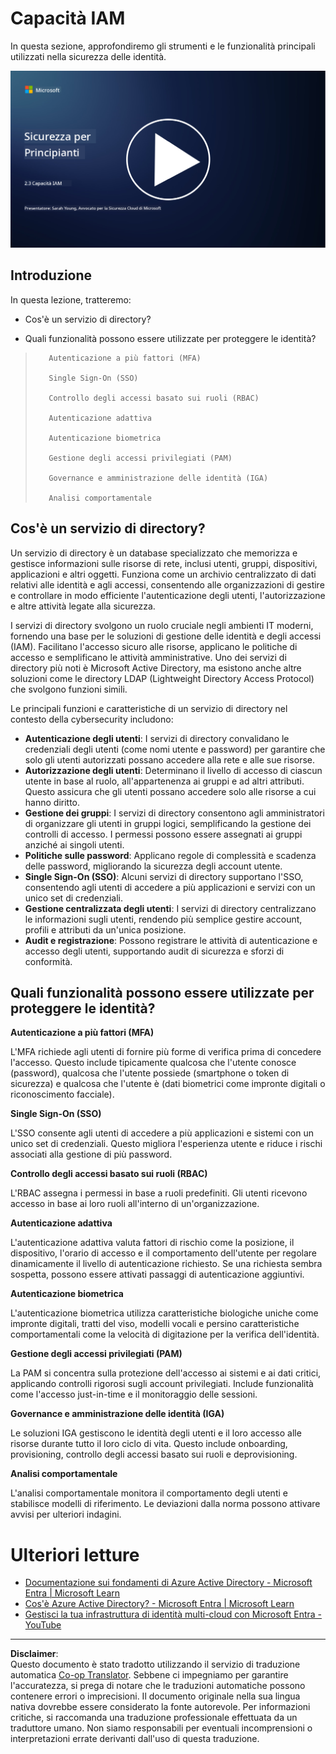 <!--
CO_OP_TRANSLATOR_METADATA:
{
  "original_hash": "bf0b8a54f2c69951744df5a94bc923f7",
  "translation_date": "2025-09-03T22:12:11+00:00",
  "source_file": "2.3 IAM capabilities.md",
  "language_code": "it"
}
-->
# Capacità IAM

In questa sezione, approfondiremo gli strumenti e le funzionalità principali utilizzati nella sicurezza delle identità.

[![Guarda il video](../../translated_images/2-3_placeholder.627bdd56f0e6915d1c44f876715c48e2b27507edc096c3e5fe6c3b228fdd4cf5.it.png)](https://learn-video.azurefd.net/vod/player?id=330158a0-95ef-434b-b308-6fc41eab4bd5)

## Introduzione

In questa lezione, tratteremo:

 - Cos'è un servizio di directory?
      
     
    
 - Quali funzionalità possono essere utilizzate per proteggere le identità?
>
>        Autenticazione a più fattori (MFA)
> 
>        Single Sign-On (SSO)
> 
>        Controllo degli accessi basato sui ruoli (RBAC)
> 
>        Autenticazione adattiva
> 
>        Autenticazione biometrica
> 
>        Gestione degli accessi privilegiati (PAM)
> 
>        Governance e amministrazione delle identità (IGA)
> 
>        Analisi comportamentale

## Cos'è un servizio di directory?

Un servizio di directory è un database specializzato che memorizza e gestisce informazioni sulle risorse di rete, inclusi utenti, gruppi, dispositivi, applicazioni e altri oggetti. Funziona come un archivio centralizzato di dati relativi alle identità e agli accessi, consentendo alle organizzazioni di gestire e controllare in modo efficiente l'autenticazione degli utenti, l'autorizzazione e altre attività legate alla sicurezza.

I servizi di directory svolgono un ruolo cruciale negli ambienti IT moderni, fornendo una base per le soluzioni di gestione delle identità e degli accessi (IAM). Facilitano l'accesso sicuro alle risorse, applicano le politiche di accesso e semplificano le attività amministrative. Uno dei servizi di directory più noti è Microsoft Active Directory, ma esistono anche altre soluzioni come le directory LDAP (Lightweight Directory Access Protocol) che svolgono funzioni simili.

Le principali funzioni e caratteristiche di un servizio di directory nel contesto della cybersecurity includono:

 - **Autenticazione degli utenti**: I servizi di directory convalidano le credenziali degli utenti (come nomi utente e password) per garantire che solo gli utenti autorizzati possano accedere alla rete e alle sue risorse.
 - **Autorizzazione degli utenti**: Determinano il livello di accesso di ciascun utente in base al ruolo, all'appartenenza ai gruppi e ad altri attributi. Questo assicura che gli utenti possano accedere solo alle risorse a cui hanno diritto.
 - **Gestione dei gruppi**: I servizi di directory consentono agli amministratori di organizzare gli utenti in gruppi logici, semplificando la gestione dei controlli di accesso. I permessi possono essere assegnati ai gruppi anziché ai singoli utenti.
 - **Politiche sulle password**: Applicano regole di complessità e scadenza delle password, migliorando la sicurezza degli account utente.
 - **Single Sign-On (SSO)**: Alcuni servizi di directory supportano l'SSO, consentendo agli utenti di accedere a più applicazioni e servizi con un unico set di credenziali.
 - **Gestione centralizzata degli utenti**: I servizi di directory centralizzano le informazioni sugli utenti, rendendo più semplice gestire account, profili e attributi da un'unica posizione.
 - **Audit e registrazione**: Possono registrare le attività di autenticazione e accesso degli utenti, supportando audit di sicurezza e sforzi di conformità.

## Quali funzionalità possono essere utilizzate per proteggere le identità?

**Autenticazione a più fattori (MFA)**

L'MFA richiede agli utenti di fornire più forme di verifica prima di concedere l'accesso. Questo include tipicamente qualcosa che l'utente conosce (password), qualcosa che l'utente possiede (smartphone o token di sicurezza) e qualcosa che l'utente è (dati biometrici come impronte digitali o riconoscimento facciale).

**Single Sign-On (SSO)**

L'SSO consente agli utenti di accedere a più applicazioni e sistemi con un unico set di credenziali. Questo migliora l'esperienza utente e riduce i rischi associati alla gestione di più password.

**Controllo degli accessi basato sui ruoli (RBAC)**

L'RBAC assegna i permessi in base a ruoli predefiniti. Gli utenti ricevono accesso in base ai loro ruoli all'interno di un'organizzazione.

**Autenticazione adattiva**

L'autenticazione adattiva valuta fattori di rischio come la posizione, il dispositivo, l'orario di accesso e il comportamento dell'utente per regolare dinamicamente il livello di autenticazione richiesto. Se una richiesta sembra sospetta, possono essere attivati passaggi di autenticazione aggiuntivi.

**Autenticazione biometrica**

L'autenticazione biometrica utilizza caratteristiche biologiche uniche come impronte digitali, tratti del viso, modelli vocali e persino caratteristiche comportamentali come la velocità di digitazione per la verifica dell'identità.

**Gestione degli accessi privilegiati (PAM)**

La PAM si concentra sulla protezione dell'accesso ai sistemi e ai dati critici, applicando controlli rigorosi sugli account privilegiati. Include funzionalità come l'accesso just-in-time e il monitoraggio delle sessioni.

**Governance e amministrazione delle identità (IGA)**

Le soluzioni IGA gestiscono le identità degli utenti e il loro accesso alle risorse durante tutto il loro ciclo di vita. Questo include onboarding, provisioning, controllo degli accessi basato sui ruoli e deprovisioning.

**Analisi comportamentale**

L'analisi comportamentale monitora il comportamento degli utenti e stabilisce modelli di riferimento. Le deviazioni dalla norma possono attivare avvisi per ulteriori indagini.

# Ulteriori letture
- [Documentazione sui fondamenti di Azure Active Directory - Microsoft Entra | Microsoft Learn](https://learn.microsoft.com/azure/active-directory/fundamentals/?WT.mc_id=academic-96948-sayoung)
- [Cos'è Azure Active Directory? - Microsoft Entra | Microsoft Learn](https://learn.microsoft.com/azure/active-directory/fundamentals/whatis?WT.mc_id=academic-96948-sayoung)
- [Gestisci la tua infrastruttura di identità multi-cloud con Microsoft Entra - YouTube](https://www.youtube.com/watch?v=9qQiq3wTS2Y&list=PLXtHYVsvn_b_gtX1-NB62wNervQx1Fhp4&index=18)

---

**Disclaimer**:  
Questo documento è stato tradotto utilizzando il servizio di traduzione automatica [Co-op Translator](https://github.com/Azure/co-op-translator). Sebbene ci impegniamo per garantire l'accuratezza, si prega di notare che le traduzioni automatiche possono contenere errori o imprecisioni. Il documento originale nella sua lingua nativa dovrebbe essere considerato la fonte autorevole. Per informazioni critiche, si raccomanda una traduzione professionale effettuata da un traduttore umano. Non siamo responsabili per eventuali incomprensioni o interpretazioni errate derivanti dall'uso di questa traduzione.